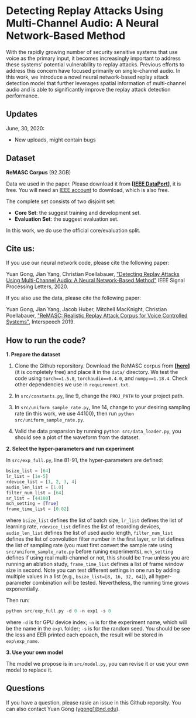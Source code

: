 
# Detecting Replay Attacks Using Multi-Channel Audio: A Neural Network-Based Method

With the rapidly growing number of security sensitive systems that use voice as the primary input, it becomes increasingly important to address these systems’ potential vulnerability to replay attacks. Previous efforts to address this concern have focused primarily on single-channel audio. In this work, we introduce a novel neural network-based replay attack detection model that further leverages spatial information of multi-channel audio and is able to significantly improve the replay attack detection performance.

## Updates
June, 30, 2020:
- New uploads, might contain bugs

## Dataset
**ReMASC Corpus** (92.3GB)

Data we used in the paper. Please download it from **\[[IEEE DataPort](https://ieee-dataport.org/open-access/remasc-realistic-replay-attack-corpus-voice-controlled-systems)]**,  it is free. You will need an [IEEE account](https://ieee-dataport.org/faq/how-do-i-access-dataset-ieee-dataport) to download, which is also free.

The complete set consists of two disjoint set:

- **Core Set**: the suggest training and development set.
- **Evaluation Set**: the suggest evaluation set. 

In this work, we do use the official core/evaluation split. 

## Cite us:  
If you use our neural network code, please cite the following paper:

Yuan Gong, Jian Yang, Christian Poellabauer, ["Detecting Replay Attacks Using Multi-Channel Audio: A Neural Network-Based Method"](https://arxiv.org/abs/2003.08225)  IEEE Signal Processing Letters, 2020.

If you also use the data, please cite the following paper:

Yuan Gong, Jian Yang, Jacob Huber, Mitchell MacKnight, Christian Poellabauer, ["ReMASC: Realistic Replay Attack Corpus for Voice Controlled Systems"](https://www.isca-speech.org/archive/Interspeech_2019/abstracts/1541.html), Interspeech 2019.

## How to run the code?

**1. Prepare the dataset**

1) Clone the Github reporsitory. Download the ReMASC corpus from **\[[here](https://ieee-dataport.org/open-access/remasc-realistic-replay-attack-corpus-voice-controlled-systems)]** (it is completely free) and place it in the ``data/`` directory. We test the code using ``torch==1.5.0``, ``torchaudio==0.4.0``, and ``numpy==1.18.4``. Check other dependencies we use in ``requirement.txt``.

2) In ``src/constants.py``, line 9, change the ``PROJ_PATH`` to your project path.

3) In ``src/uniform_sample_rate.py``, line 14, change to your desiring sampling rate (in this work, we use 44100), then run ``python src/uniform_sample_rate.py``.

4) Valid the data preparsion by running ``python src/data_loader.py``, you should see a plot of the waveform from the dataset.

**2. Select the hyper-parameters and run experiment**

In ``src/exp_full.py``, line 81-91, the hyper-parameters are defined:

```python
bsize_list = [64]
lr_list = [1e-5]
rdevice_list = [1, 2, 3, 4]
audio_len_list = [1.0]
filter_num_list = [64]
sr_list = [44100]
mch_setting = [True]
frame_time_list = [0.02]
```
where ``bsize_list`` defines the list of batch size, ``lr_list`` defines the list of learning rate, ``rdevice_list`` defines the list of recording devices, ``audio_len_list`` defines the list of used audio length, ``filter_num_list`` defines the list of convolution filter number in the first layer, ``sr`` list defines the list of sampling rate (you must first convert the sample rate using ``src/uniform_sample_rate.py`` before runing experiments), ``mch_setting`` defines if using real multi-channel or not, this should be ``True`` unless you are running an ablation study, ``frame_time_list`` defines a list of frame window size in second. Note you can test different settings in one run by adding multiple values in a list (e.g., ``bsize_list=[8, 16, 32, 64]``), all hyper-parameter combination will be tested. Nevertheless, the running time grows exponentially.

Then run:

```python
python src/exp_full.py -d 0 -n exp1 -s 0
```
where ``-d`` is for GPU device index; ``-n`` is for the experiment name, which will be the name in the ``exp\`` folder; ``-s`` is for the random seed. You should be see the loss and EER printed each epoach, the result will be stored in ``exp\exp_name``.

**3. Use your own model**

The model we propose is in ``src/model.py``, you can revise it or use your own model to replace it. 

## Questions

If you have a question, please rasie an issue in this Github reporsity. You can also contact Yuan Gong (ygong1@nd.edu).

